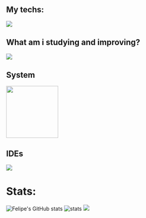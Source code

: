 ## My techs: 
<div>
    <img src="https://skillicons.dev/icons?i=python,typescript,html,scss,django,python,react,cypress" /><br>
</div>
          

## What am i studying and improving?
<div style="display: flex; align-items:center">
<img src="https://skillicons.dev/icons?i=tailwind,jest,python,django,typescript" />
</div>

## System

<img src="https://cdn.jsdelivr.net/gh/devicons/devicon@latest/icons/ubuntu/ubuntu-original-wordmark.svg" width="140" height="140" loading="lazy" />
                  
## IDEs

<div>
    <img src="https://skillicons.dev/icons?i=vscode,pycharm,webstorm" />
</div>
          

          
          
<h1>Stats:</h1>

![Felipe's GitHub stats](https://github-readme-stats.vercel.app/api?username=fandredev&show_icons=true&theme=radical)
<img src="https://github-readme-streak-stats.herokuapp.com/?user=fandredev&theme=shades-of-purple" alt="stats" />
<a href="https://wakatime.com"><img src="https://wakatime.com/share/@orydev/144849ba-b76e-4dc1-b2a7-08fc70587898.png" /></a>
